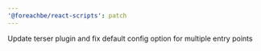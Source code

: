 ```yaml
---
'@foreachbe/react-scripts': patch
---
```


Update terser plugin and fix default config option for multiple entry points
